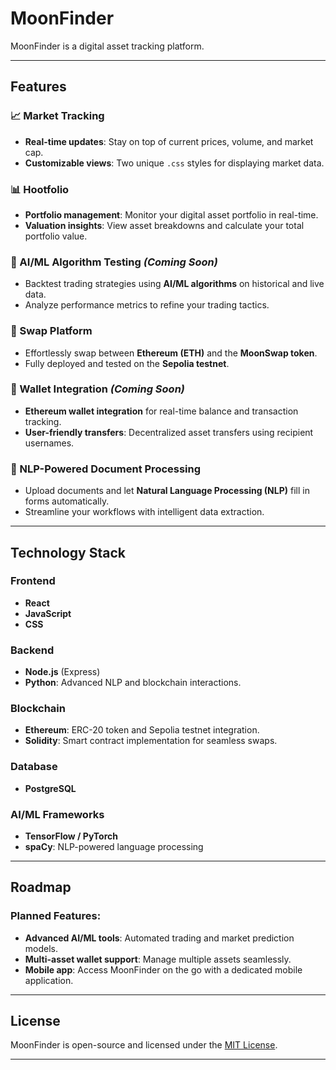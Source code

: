 # **MoonFinder**

MoonFinder is a digital asset tracking platform.

---

## **Features**

### **📈 Market Tracking**
- **Real-time updates**: Stay on top of current prices, volume, and market cap.
- **Customizable views**: Two unique `.css` styles for displaying market data.

### **📊 Hootfolio**
- **Portfolio management**: Monitor your digital asset portfolio in real-time.
- **Valuation insights**: View asset breakdowns and calculate your total portfolio value.

### **🤖 AI/ML Algorithm Testing** *(Coming Soon)*
- Backtest trading strategies using **AI/ML algorithms** on historical and live data.
- Analyze performance metrics to refine your trading tactics.

### **🔄 Swap Platform**
- Effortlessly swap between **Ethereum (ETH)** and the **MoonSwap token**.
- Fully deployed and tested on the **Sepolia testnet**.

### **🔐 Wallet Integration** *(Coming Soon)*
- **Ethereum wallet integration** for real-time balance and transaction tracking.
- **User-friendly transfers**: Decentralized asset transfers using recipient usernames.

### **📄 NLP-Powered Document Processing**
- Upload documents and let **Natural Language Processing (NLP)** fill in forms automatically.
- Streamline your workflows with intelligent data extraction.

---

## **Technology Stack**

### **Frontend**
- **React**
- **JavaScript**
- **CSS**

### **Backend**
- **Node.js** (Express)
- **Python**: Advanced NLP and blockchain interactions.

### **Blockchain**
- **Ethereum**: ERC-20 token and Sepolia testnet integration.
- **Solidity**: Smart contract implementation for seamless swaps.

### **Database**
- **PostgreSQL**

### **AI/ML Frameworks**
- **TensorFlow / PyTorch**
- **spaCy**: NLP-powered language processing

---

## **Roadmap**

### Planned Features:
- **Advanced AI/ML tools**: Automated trading and market prediction models.
- **Multi-asset wallet support**: Manage multiple assets seamlessly.
- **Mobile app**: Access MoonFinder on the go with a dedicated mobile application.

---

## **License**

MoonFinder is open-source and licensed under the [MIT License](LICENSE).

---
